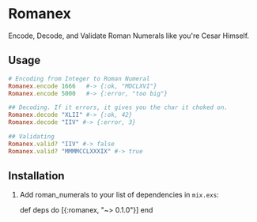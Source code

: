 # Romanex

Encode, Decode, and Validate Roman Numerals like you're Cesar Himself.

## Usage
~~~Ruby
# Encoding from Integer to Roman Numeral
Romanex.encode 1666   #-> {:ok, "MDCLXVI"}
Romanex.encode 5000   #-> {:error, "too big"}

## Decoding. If it errors, it gives you the char it choked on.
Romanex.decode "XLII" #-> {:ok, 42}
Romanex.decode "IIV" #-> {:error, 3}

## Validating
Romanex.valid? "IIV" #-> false
Romanex.valid? "MMMMCCLXXXIX" #-> true
~~~

## Installation
  1. Add roman_numerals to your list of dependencies in `mix.exs`:

        def deps do
          [{:romanex, "~> 0.1.0"}]
        end
